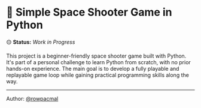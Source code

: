 # 🚀 Simple Space Shooter Game in Python

🟡 **Status:** _Work in Progress_

This project is a beginner-friendly space shooter game built with Python. It's part of a personal challenge to learn Python from scratch, with no prior hands-on experience. The main goal is to develop a fully playable and replayable game loop while gaining practical programming skills along the way.

---

Author: [@rowpacmal](https://github.com/rowpacmal)
